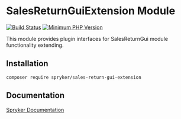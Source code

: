 # SalesReturnGuiExtension Module
[![Build Status](https://travis-ci.org/spryker/sales-return-gui-extension.svg)](https://travis-ci.org/spryker/sales-return-gui-extension)
[![Minimum PHP Version](https://img.shields.io/badge/php-%3E%3D%207.3-8892BF.svg)](https://php.net/)

This module provides plugin interfaces for SalesReturnGui module functionality extending.

## Installation

```
composer require spryker/sales-return-gui-extension
```

## Documentation

[Spryker Documentation](https://documentation.spryker.com/module_guide/overview.htm)
